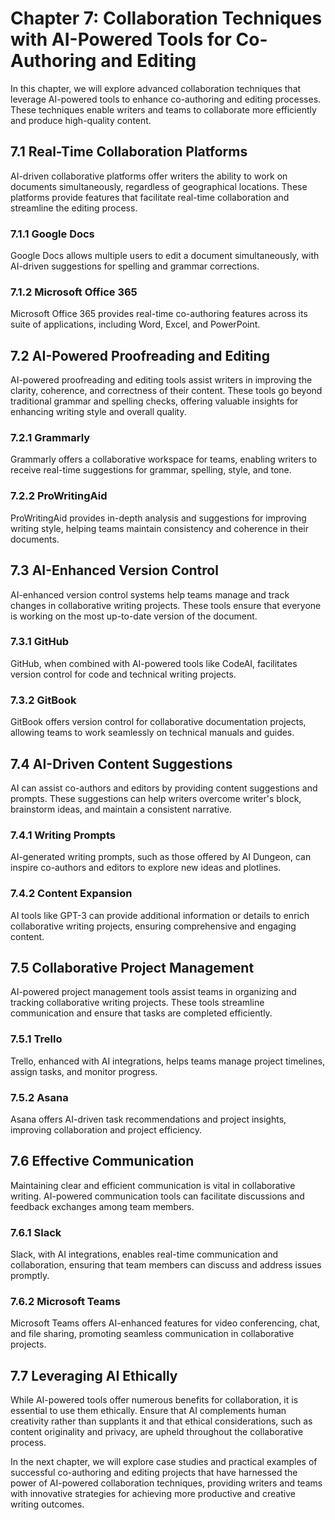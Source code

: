 Chapter 7: Collaboration Techniques with AI-Powered Tools for Co-Authoring and Editing
======================================================================================

In this chapter, we will explore advanced collaboration techniques that leverage AI-powered tools to enhance co-authoring and editing processes. These techniques enable writers and teams to collaborate more efficiently and produce high-quality content.

7.1 Real-Time Collaboration Platforms
-------------------------------------

AI-driven collaborative platforms offer writers the ability to work on documents simultaneously, regardless of geographical locations. These platforms provide features that facilitate real-time collaboration and streamline the editing process.

### 7.1.1 Google Docs

Google Docs allows multiple users to edit a document simultaneously, with AI-driven suggestions for spelling and grammar corrections.

### 7.1.2 Microsoft Office 365

Microsoft Office 365 provides real-time co-authoring features across its suite of applications, including Word, Excel, and PowerPoint.

7.2 AI-Powered Proofreading and Editing
---------------------------------------

AI-powered proofreading and editing tools assist writers in improving the clarity, coherence, and correctness of their content. These tools go beyond traditional grammar and spelling checks, offering valuable insights for enhancing writing style and overall quality.

### 7.2.1 Grammarly

Grammarly offers a collaborative workspace for teams, enabling writers to receive real-time suggestions for grammar, spelling, style, and tone.

### 7.2.2 ProWritingAid

ProWritingAid provides in-depth analysis and suggestions for improving writing style, helping teams maintain consistency and coherence in their documents.

7.3 AI-Enhanced Version Control
-------------------------------

AI-enhanced version control systems help teams manage and track changes in collaborative writing projects. These tools ensure that everyone is working on the most up-to-date version of the document.

### 7.3.1 GitHub

GitHub, when combined with AI-powered tools like CodeAI, facilitates version control for code and technical writing projects.

### 7.3.2 GitBook

GitBook offers version control for collaborative documentation projects, allowing teams to work seamlessly on technical manuals and guides.

7.4 AI-Driven Content Suggestions
---------------------------------

AI can assist co-authors and editors by providing content suggestions and prompts. These suggestions can help writers overcome writer's block, brainstorm ideas, and maintain a consistent narrative.

### 7.4.1 Writing Prompts

AI-generated writing prompts, such as those offered by AI Dungeon, can inspire co-authors and editors to explore new ideas and plotlines.

### 7.4.2 Content Expansion

AI tools like GPT-3 can provide additional information or details to enrich collaborative writing projects, ensuring comprehensive and engaging content.

7.5 Collaborative Project Management
------------------------------------

AI-powered project management tools assist teams in organizing and tracking collaborative writing projects. These tools streamline communication and ensure that tasks are completed efficiently.

### 7.5.1 Trello

Trello, enhanced with AI integrations, helps teams manage project timelines, assign tasks, and monitor progress.

### 7.5.2 Asana

Asana offers AI-driven task recommendations and project insights, improving collaboration and project efficiency.

7.6 Effective Communication
---------------------------

Maintaining clear and efficient communication is vital in collaborative writing. AI-powered communication tools can facilitate discussions and feedback exchanges among team members.

### 7.6.1 Slack

Slack, with AI integrations, enables real-time communication and collaboration, ensuring that team members can discuss and address issues promptly.

### 7.6.2 Microsoft Teams

Microsoft Teams offers AI-enhanced features for video conferencing, chat, and file sharing, promoting seamless communication in collaborative projects.

7.7 Leveraging AI Ethically
---------------------------

While AI-powered tools offer numerous benefits for collaboration, it is essential to use them ethically. Ensure that AI complements human creativity rather than supplants it and that ethical considerations, such as content originality and privacy, are upheld throughout the collaborative process.

In the next chapter, we will explore case studies and practical examples of successful co-authoring and editing projects that have harnessed the power of AI-powered collaboration techniques, providing writers and teams with innovative strategies for achieving more productive and creative writing outcomes.

